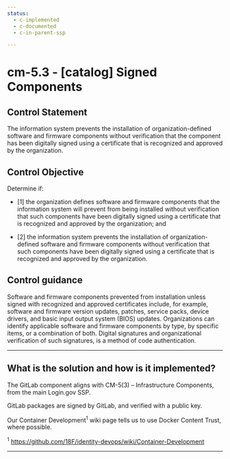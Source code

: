 ```yaml
---
status:
  - c-implemented
  - c-documented
  - c-in-parent-ssp

---
```


# cm-5.3 - \[catalog\] Signed Components

## Control Statement

The information system prevents the installation of organization-defined software and firmware components without verification that the component has been digitally signed using a certificate that is recognized and approved by the organization.

## Control Objective

Determine if:

- \[1\] the organization defines software and firmware components that the information system will prevent from being installed without verification that such components have been digitally signed using a certificate that is recognized and approved by the organization; and

- \[2\] the information system prevents the installation of organization-defined software and firmware components without verification that such components have been digitally signed using a certificate that is recognized and approved by the organization.

## Control guidance

Software and firmware components prevented from installation unless signed with recognized and approved certificates include, for example, software and firmware version updates, patches, service packs, device drivers, and basic input output system (BIOS) updates. Organizations can identify applicable software and firmware components by type, by specific items, or a combination of both. Digital signatures and organizational verification of such signatures, is a method of code authentication.

______________________________________________________________________

## What is the solution and how is it implemented?

The GitLab component aligns with CM-5(3) – Infrastructure Components, from the main Login.gov SSP. 

GitLab packages are signed by GitLab, and verified with a public key.

Our Container Development<sup>1</sup> wiki page tells us to use Docker Content Trust, where possible.

<sup>1</sup> https://github.com/18F/identity-devops/wiki/Container-Development

______________________________________________________________________

